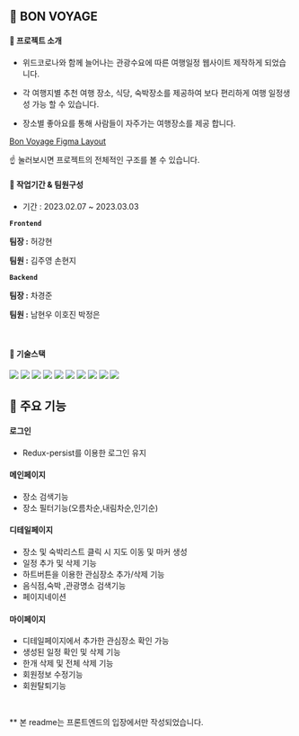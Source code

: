 ## 🚞 BON VOYAGE

<h4>🔎 프로젝트 소개</h4> 

* 위드코로나와 함께 늘어나는 관광수요에 따른 여행일정 웹사이트 제작하게 되었습니다. 

* 각 여행지별 추천 여행 장소, 식당, 숙박장소를 제공하여 보다 편리하게 여행 일정생성 가능 할 수 있습니다. 

* 장소별 좋아요를 통해 사람들이 자주가는 여행장소를 제공 합니다. <br>


[Bon Voyage Figma Layout](https://www.figma.com/file/YFKGhz0okIx69jiwmyTUZa/%EC%97%AC%ED%96%89-%ED%94%8C%EB%9E%98%EB%84%88?node-id=0%3A1&t=AYThgrtD6XP3Dfdi-1) 

☝ 눌러보시면 프로젝트의 전체적인 구조를 볼 수 있습니다.
<br>

<h4> 📅 작업기간 & 팀원구성</h4>

* 기간 : 2023.02.07 ~ 2023.03.03

**`Frontend`**

**팀장 :** 허강현

**팀원 :** 김주영 손현지

**`Backend`**

**팀장 :** 차경준

**팀원 :** 남현우 이호진 박정은

<br>
<h4>
🔨 기술스택
</h4>

<div>
	<img src="https://img.shields.io/badge/Visual Studio Code-007ACC?style=flat&logo=Visual Studio Code&logoColor=white" />
	<img src="https://img.shields.io/badge/GitHub-181717?style=flat&logo=GitHub&logoColor=white" />
	
   <img src="https://img.shields.io/badge/React-61DAFB?style=flat&logo=React&logoColor=white" />
	<img src="https://img.shields.io/badge/React Hook Form-EC5990?style=flat&logo=React Hook Form&logoColor=white" />
	<img src="https://img.shields.io/badge/Slack-4A154B?style=flat&logo=Slack&logoColor=white" />
   	<img src="https://img.shields.io/badge/Notion-000000?style=flat&logo=Notion&logoColor=white" />
	<img src="https://img.shields.io/badge/Kakao Map API-FFCD00?style=flat&logo=Kakao&logoColor=white" />
   <img src="https://img.shields.io/badge/Sourcetree-0052CC?style=flat&logo=Sourcetree&logoColor=white" />
   <img src="https://img.shields.io/badge/Tailwind CSS-06B6D4?style=flat&logo=Tailwind CSS&logoColor=white" />
	<img src="https://img.shields.io/badge/styled-components-DB7093?style=flat&logo=styledcomponents&logoColor=white" />
   
   ## 📌 주요 기능
   
#### 로그인
- Redux-persist를 이용한 로그인 유지

#### 메인페이지

- 장소 검색기능
- 장소 필터기능(오름차순,내림차순,인기순)

#### 디테일페이지
- 장소 및 숙박리스트 클릭 시 지도 이동 및 마커 생성
- 일정 추가 및 삭제 기능
- 하트버튼을 이용한 관심장소 추가/삭제 기능
- 음식점,숙박 ,관광명소 검색기능
- 페이지네이션

#### 마이페이지

- 디테일페이지에서 추가한 관심장소 확인 가능
- 생성된 일정 확인 및 삭제 기능
- 한개 삭제 및 전체 삭제 기능
- 회원정보 수정기능
- 회원탈퇴기능


<br/>

** 본 readme는 프론트엔드의 입장에서만 작성되었습니다. 
</div>
